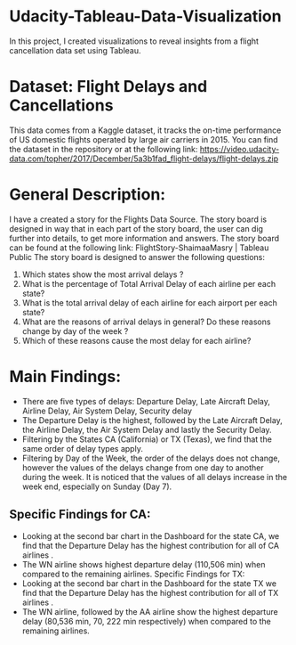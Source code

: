 # Udacity-Tableau-Data-Visualization
In this project, I created visualizations to reveal insights from a flight cancellation data set using Tableau.
# Dataset: Flight Delays and Cancellations
This data comes from a Kaggle dataset, it tracks the on-time performance of US domestic flights operated by large air carriers in 2015. You can find the dataset in the repository or at the following link: https://video.udacity-data.com/topher/2017/December/5a3b1fad_flight-delays/flight-delays.zip
# General Description:
I have a created a story for the Flights Data Source. The story board is designed in way that in each part of the story board, the user can dig further into details, to get more information and answers. The story board can be found at the following link: FlightStory-ShaimaaMasry | Tableau Public
The story board is designed to answer the following questions:
1.	Which states show the most arrival delays ?
2.	What is the percentage of Total Arrival Delay of each airline per each state?
3.	What is the total arrival delay of each airline for each airport per each state?
4.	What are the reasons of arrival delays in general? Do these reasons change by day of the week ?
5.	Which of these reasons cause the most delay for each airline? 
# Main Findings:
*	There are five types of delays: Departure Delay, Late Aircraft Delay, Airline Delay, Air System Delay, Security delay
*	The Departure Delay is the highest, followed by the Late Aircraft Delay, the Airline Delay, the Air System Delay and lastly the Security Delay. 
*	Filtering by the States CA (California) or TX (Texas), we find that the same order of delay types apply.
*	Filtering by Day of the Week, the order of the delays does not change, however the values of the delays change from one day to another during the week.  It is noticed that the values of all delays increase in the week end, especially on Sunday (Day 7).
   ## Specific Findings for CA:
*	Looking at the second bar chart in the Dashboard for the state CA, we find that the Departure Delay has the highest contribution for all of CA airlines . 
*	The WN airline shows highest departure delay (110,506 min) when compared to the remaining airlines.
   Specific Findings for TX:
*	Looking at the second bar chart in the Dashboard for the state TX we find that the Departure Delay has the highest contribution for all of TX airlines . 
*	The WN airline, followed by the AA airline show the highest departure delay (80,536 min, 70, 222 min respectively) when compared to the remaining airlines.
